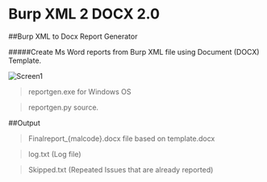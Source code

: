 # Burp XML 2 DOCX 2.0
##Burp XML to Docx Report Generator

#####Create Ms Word reports from Burp XML file using Document (DOCX) Template.

![Screen1](https://user-images.githubusercontent.com/85091462/194997449-430cefe9-931d-4c69-9089-ab89607c97c1.jpg)

> reportgen.exe for Windows OS

> reportgen.py source.

##Output

> Finalreport_{malcode}.docx file based on template.docx

> log.txt (Log file)

> Skipped.txt (Repeated Issues that are already reported)
